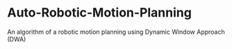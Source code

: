 # Auto-Robotic-Motion-Planning
An algorithm of a robotic motion planning using Dynamic Window Approach (DWA)
